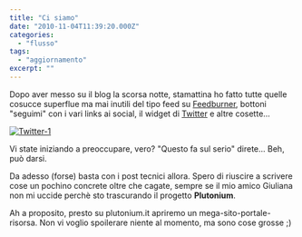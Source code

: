 ```yaml
---
title: "Ci siamo"
date: "2010-11-04T11:39:20.000Z"
categories: 
  - "flusso"
tags: 
  - "aggiornamento"
excerpt: ""
---
```


Dopo aver messo su il blog la scorsa notte, stamattina ho fatto tutte quelle cosucce superflue ma mai inutili del tipo feed su [Feedburner](http://feeds.feedburner.com/EnricoDeleo), bottoni "seguimi" con i vari links ai social, il widget di [Twitter](http://www.twitter.com/errikodotit) e altre cosette...

[![](https://enricodeleo.s3.eu-south-1.amazonaws.com/uploads/2010/11/Twitter-1.jpg" "Twitter-1")](https://enricodeleo.s3.eu-south-1.amazonaws.com/uploads/2010/11/Twitter-1.jpg")

Vi state iniziando a preoccupare, vero? "Questo fa sul serio" direte... Beh, può darsi.

Da adesso (forse) basta con i post tecnici allora. Spero di riuscire a scrivere cose un pochino concrete oltre che cagate, sempre se il mio amico Giuliana non mi uccide perchè sto trascurando il progetto **Plutonium**.

Ah a proposito, presto su plutonium.it apriremo un mega-sito-portale-risorsa. Non vi voglio spoilerare niente al momento, ma sono cose grosse ;)
